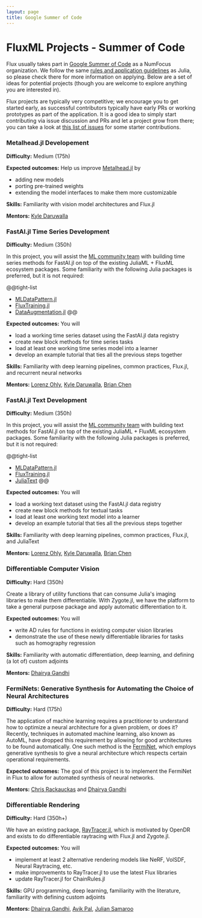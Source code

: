 ```yaml
---
layout: page
title: Google Summer of Code
---
```


# FluxML Projects - Summer of Code

Flux usually takes part in [Google Summer of Code](https://summerofcode.withgoogle.com) as a NumFocus organization. We follow the same [rules and application guidelines](https://julialang.org/jsoc/projects/) as Julia, so please check there for more information on applying. Below are a set of ideas for potential projects (though you are welcome to explore anything you are interested in).

Flux projects are typically very competitive; we encourage you to get started early, as successful contributors typically have early PRs or working prototypes as part of the application. It is a good idea to simply start contributing via issue discussion and PRs and let a project grow from there; you can take a look at [this list of issues](https://github.com/FluxML/Flux.jl/issues?q=is%3Aopen+is%3Aissue+label%3A%22help+wanted%22) for some starter contributions.

### Metalhead.jl Developement

**Difficulty:** Medium (175h)

**Expected outcomes:** Help us improve [Metalhead.jl](https://github.com/FluxML/Metalhead.jl) by
- adding new models
- porting pre-trained weights
- extending the model interfaces to make them more customizable

**Skills:** Familiarity with vision model architectures and Flux.jl

**Mentors:** [Kyle Daruwalla](https://github.com/darsnack)

### FastAI.jl Time Series Development

**Difficulty:** Medium (350h)

In this project, you will assist the [ML community team](https://julialang.zulipchat.com/#narrow/stream/237432-ml-ecosystem-coordination) with building time series methods for FastAI.jl on top of the existing JuliaML + FluxML ecosystem packages. Some familiarity with the following Julia packages is preferred, but it is not required:

@@tight-list
* [MLDataPattern.jl](https://github.com/JuliaML/MLDataPattern.jl.git)
* [FluxTraining.jl](https://github.com/lorenzoh/FluxTraining.jl.git)
* [DataAugmentation.jl](https://github.com/lorenzoh/DataAugmentation.jl)
@@

**Expected outcomes:** You will
- load a working time series dataset using the FastAI.jl data registry
- create new block methods for time series tasks
- load at least one working time series model into a learner
- develop an example tutorial that ties all the previous steps together

**Skills:** Familiarity with deep learning pipelines, common practices, Flux.jl, and recurrent neural networks

**Mentors:** [Lorenz Ohly](https://github.com/lorenzoh), [Kyle Daruwalla](https://github.com/darsnack), [Brian Chen](https://github.com/ToucheSir)

### FastAI.jl Text Development

**Difficulty:** Medium (350h)

In this project, you will assist the [ML community team](https://julialang.zulipchat.com/#narrow/stream/237432-ml-ecosystem-coordination) with building text methods for FastAI.jl on top of the existing JuliaML + FluxML ecosystem packages. Some familiarity with the following Julia packages is preferred, but it is not required:

@@tight-list
* [MLDataPattern.jl](https://github.com/JuliaML/MLDataPattern.jl.git)
* [FluxTraining.jl](https://github.com/lorenzoh/FluxTraining.jl.git)
* [JuliaText](https://github.com/JuliaText)
@@

**Expected outcomes:** You will
- load a working text dataset using the FastAI.jl data registry
- create new block methods for textual tasks
- load at least one working text model into a learner
- develop an example tutorial that ties all the previous steps together

**Skills:** Familiarity with deep learning pipelines, common practices, Flux.jl, and JuliaText

**Mentors:** [Lorenz Ohly](https://github.com/lorenzoh), [Kyle Daruwalla](https://github.com/darsnack), [Brian Chen](https://github.com/ToucheSir)

### Differentiable Computer Vision

**Difficulty:** Hard (350h)

Create a library of utility functions that can consume Julia's imaging libraries to make them differentiable. With Zygote.jl, we have the platform to take a general purpose package and apply automatic differentiation to it.

**Expected outcomes:** You will
- write AD rules for functions in existing computer vision libraries
- demonstrate the use of these newly differentiable libraries for tasks such as homography regression

**Skills:** Familiarity with automatic differentiation, deep learning, and defining (a lot of) custom adjoints

**Mentors:** [Dhairya Gandhi](https://github.com/DhairyaLGandhi/)

### FermiNets: Generative Synthesis for Automating the Choice of Neural Architectures

**Difficulty:** Hard (175h)

The application of machine learning requires a practitioner to understand how to optimize a neural architecture for a given problem, or does it? Recently, techniques in automated machine learning, also known as AutoML, have dropped this requirement by allowing for good architectures to be found automatically. One such method is the [FermiNet](https://arxiv.org/abs/1809.05989), which employs generative synthesis to give a neural architecture which respects certain operational requirements.

**Expected outcomes:** The goal of this project is to implement the FermiNet in Flux to allow for automated synthesis of neural networks.

**Mentors:** [Chris Rackauckas](https://github.com/ChrisRackauckas) and [Dhairya Gandhi](https://github.com/DhairyaLGandhi/)

### Differentiable Rendering

**Difficulty:** Hard (350h+)

We have an existing package, [RayTracer.jl](https://github.com/avik-pal/RayTracer.jl), which is motivated by OpenDR and exists to do differentiable raytracing with Flux.jl and Zygote.jl.

**Expected outcomes:** You will
- implement at least 2 alternative rendering models like NeRF, VolSDF, Neural Raytracing, etc.
- make improvements to RayTracer.jl to use the latest Flux libraries
- update RayTracer.jl for ChainRules.jl

**Skills:** GPU programming, deep learning, familiarity with the literature, familiarity with defining custom adjoints

**Mentors:** [Dhairya Gandhi](https://github.com/DhairyaLGandhi/), [Avik Pal](https://github.com/avik-pal), [Julian Samaroo](https://github.com/jpsamaroo)
